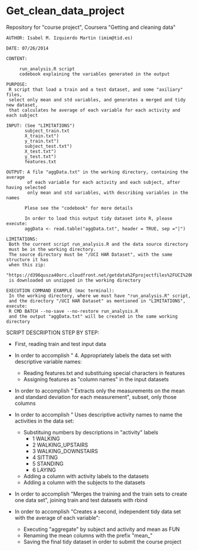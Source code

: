 Get_clean_data_project
======================

Repository for "course project", Coursera "Getting and cleaning data"
```
AUTHOR: Isabel M. Izquierdo Martin (imim@tid.es)

DATE: 07/26/2014

CONTENT:

     run_analysis.R script
     codebook explaining the variables generated in the output
```
```
PURPOSE:
 R script that load a train and a test dataset, and some "axiliary" files,
 select only mean and std variables, and generates a merged and tidy new dataset,
 that calculates he average of each variable for each activity and each subject

INPUT: (See "LIMITATIONS")
       subject_train.txt
       X_train.txt")
       y_train.txt")
       subject_test.txt")
       X_test.txt")
       y_test.txt")
       features.txt

OUTPUT: A file "aggData.txt" in the working directory, containing the average 
        of each variable for each activity and each subject, after having selected
        only mean and std variables, with describing variables in the names

       Plese see the "codebook" for more details
       
       In order to load this output tidy dataset into R, please execute:
       aggData <- read.table("aggData.txt", header = TRUE, sep ="|")
```
```
LIMITATIONS:
 Both the current script run_analysis.R and the data source directory
 must be in the working directory.
 The source directory must be "/UCI HAR Dataset", with the same structure it has
 when this zip:
 "https://d396qusza40orc.cloudfront.net/getdata%2Fprojectfiles%2FUCI%20HAR%20Dataset.zip"
 is downloaded un unzipped in the working directory
```
```
EXECUTION COMMAND EXAMPLE (mac terminal):
 In the working directory, where we must have "run_analysis.R" script,
 and the directory "/UCI HAR Dataset" as mentioned in "LIMITATIONS", execute:
 R CMD BATCH --no-save --no-restore run_analysis.R
 and the output "aggData.txt" will be created in the same working directory
```

SCRIPT DESCRIPTION STEP BY STEP:
* First, reading train and test input data

* In order to accomplish " 4. Appropriately labels the data set with descriptive variable names: 
  * Reading features.txt and substituing special characters in features
  * Assigning features as "column names" in the input datasets

* In order to accomplish "  Extracts only the measurements on the mean and standard deviation
 for each measurement", subset, only those columns 

* In order to accomplish "  Uses descriptive activity names to name the activities in the data set:
  * Substituing numbers by descriptions in "activity" labels
     * 1 WALKING
     * 2 WALKING_UPSTAIRS
     * 3 WALKING_DOWNSTAIRS
     * 4 SITTING
     * 5 STANDING
     * 6 LAYING
  * Adding a column with activity labels to the datasets
  * Adding a column with the subjects to the datasets

* In order to accomplish "Merges the training and the train sets to create one data set", joining
 train and test datasets with rbind

*  In order to accomplish "Creates a second, independent tidy data set with the average of each
 variable":
   * Executing "aggregate" by subject and activity and mean as FUN
   * Renaming the mean columns with the prefix "mean_"
   * Saving the final tidy dataset in order to submit the course project
